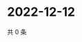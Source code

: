 # 2022-12-12

共 0 条

<!-- BEGIN WEIBO -->
<!-- 最后更新时间 Mon Dec 12 2022 19:12:02 GMT+0800 (China Standard Time) -->

<!-- END WEIBO -->
